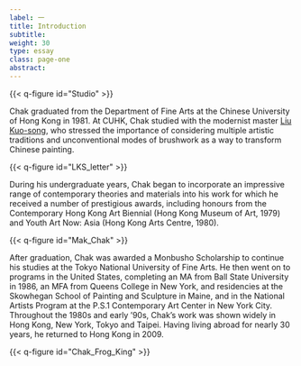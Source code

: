 ```yaml
---
label: 一
title: Introduction
subtitle:
weight: 30
type: essay
class: page-one
abstract:
---
```


{{< q-figure id="Studio" >}}

Chak graduated from the Department of Fine Arts at the Chinese University of Hong Kong in 1981. At CUHK, Chak studied with the modernist master [Liu Kuo-song](https://www.liukuosung.org/life.php?lang=en), who stressed the importance of considering multiple artistic traditions and unconventional modes of brushwork as a way to transform Chinese painting.

{{< q-figure id="LKS_letter" >}}

During his undergraduate years, Chak began to incorporate an impressive range of contemporary theories and materials into his work for which he received a number of prestigious awards, including honours from the Contemporary Hong Kong Art Biennial (Hong Kong Museum of Art, 1979) and Youth Art Now: Asia (Hong Kong Arts Centre, 1980).

{{< q-figure id="Mak_Chak" >}}

After graduation, Chak was awarded a Monbusho Scholarship to continue his studies at the Tokyo National University of Fine Arts. He then went on to programs in the United States, completing an MA from Ball State University in 1986, an MFA from Queens College in New York, and residencies at the Skowhegan School of Painting and Sculpture in Maine, and in the National Artists Program at the P.S.1 Contemporary Art Center in New York City. Throughout the 1980s and early ’90s, Chak’s work was shown widely in Hong Kong, New York, Tokyo and Taipei. Having living abroad for nearly 30 years, he returned to Hong Kong in 2009.

{{< q-figure id="Chak_Frog_King" >}}
